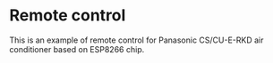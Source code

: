 # Remote control

This is an example of remote control for Panasonic CS/CU-E-RKD air conditioner based on ESP8266 chip.